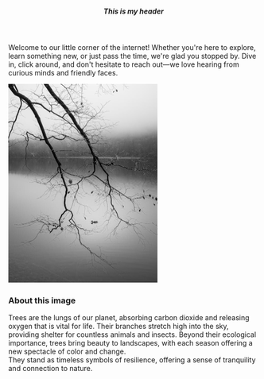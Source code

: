 <!DOCTYPE html>
<html lang="en">
    <head>
       <title>PLP introduction to Css</title>
       <link rel="stylesheet" href="style.css">
    </head>
    <body>
        <header>
            <h5>This is my header</h5>
            </header>
        <p>
            Welcome to our little corner of the internet! Whether you're here to explore, learn something new, or just pass the time, we're glad you stopped by. Dive in, click around, and don't hesitate to reach out—we love hearing from curious minds and friendly faces.
          </p>
          <img src="tree.jpeg" alt="image is loading" width="300"; height="400";>
          <section id="about">
            <h3>About this image</h3>
            <p>
                Trees are the lungs of our planet, absorbing carbon dioxide and releasing oxygen that is vital for life. Their branches stretch high into the sky, providing shelter for countless animals and insects. Beyond their ecological importance, trees bring beauty to landscapes, with each season offering a new spectacle of color and change. <br>They stand as timeless symbols of resilience, offering a sense of tranquility and connection to nature.
              </p>
          </section>
    </body>
</html>
